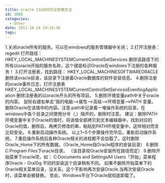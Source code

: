 ```yaml
---
title: oracle 11G如何完全卸载方法
id: 1088
categories:
  - Other
date: 2012-10-14 19:16:38
tags:
---
```


1.关闭oracle所有的服务。可以在windows的服务管理器中关闭； 2.打开注册表：regedit 打开路径： HKEY_LOCAL_MACHINESYSTEMCurrentControlSetServices  删除该路径下的所有以oracle开始的服务名称，这个键是标识Oracle在windows下注册的各种服务！
  3.打开注册表，找到路径：
  HKEY_LOCAL_MACHINESOFTWAREORACLE 删除该oracle目录，该目录下注册着Oracle数据库的软件安装信息。
  4.删除注册的oracle事件日志，打开注册表 HKEY_LOCAL_MACHINESYSTEMCurrentControlSetServicesEventlogApplication 删除注册表的以oracle开头的所有项目。
  5.删除环境变量path中关于oracle的内容。 鼠标右键右单击“我的电脑-->属性-->高级-->环境变量-->PATH 变量。 删除Oracle在该值中的内容。注意:path中记录着一堆操作系统的目录，在windows中各个目录之间使用分号（;）隔开的，删除时注意。 建议：删除PATH环境变量中关于Oracle的值时，将该值全部拷贝到文本编辑器中，找到对应的Oracle的值，删除后，再拷贝修改的串，粘贴到PATH环境变量中，这样相对而言比较安全。<!--more-->
  6.重新启动操作系统。
    以上1~5个步骤操作完毕后，重新启动操作系统。
  7.重启操作系统后各种Oracle相关的进程都不会加载了。这时删除Oracle_Home下的所有数据。（Oracle_Home指Oracle程序的安装目录）
  8.删除C:Program Files下oracle目录。   （该目录视Oracle安装所在路径而定）
  9.删除开始菜单下oracle项，如：  C:Documents and SettingsAll Users「开始」菜单程序Oracle - Ora10g  不同的安装这个目录稍有不同。  如果不删除开始菜单下的Oracle相关菜单目录，没关系，这个不影响再次安装Oracle.当再次安装Oracle时，该菜单会被替换。
  至此，Windows平台下Oracle就彻底卸载了。
